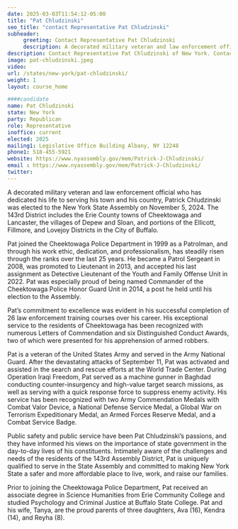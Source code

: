 ```yaml
---
date: 2025-03-03T11:54:12-05:00
title: "Pat Chludzinski"
seo_title: "contact Representative Pat Chludzinski"
subheader:
     greeting: Contact Representative Pat Chludzinski
     description: A decorated military veteran and law enforcement official who has dedicated his life to serving his town and his country, Patrick Chludzinski was elected to the New York State Assembly on November 5, 2024. The 143rd District includes the Erie County towns of Cheektowaga and Lancaster, the villages of Depew and Sloan, and portions of the Ellicott, Fillmore, and Lovejoy Districts in the City of Buffalo.
description: Contact Representative Pat Chludzinski of New York. Contact information for Pat Chludzinski includes email address, phone number, and mailing address.
image: pat-chludzinski.jpeg
video:
url: /states/new-york/pat-chludzinski/
weight: 1
layout: course_home

####candidate
name: Pat Chludzinski
state: New York
party: Republican
role: Representative
inoffice: current
elected: 2025
mailing1: Legislative Office Building Albany, NY 12248
phone1: 518-455-5921
website: https://www.nyassembly.gov/mem/Patrick-J-Chludzinski/
email : https://www.nyassembly.gov/mem/Patrick-J-Chludzinski/
twitter: 
---
```

A decorated military veteran and law enforcement official who has dedicated his life to serving his town and his country, Patrick Chludzinski was elected to the New York State Assembly on November 5, 2024. The 143rd District includes the Erie County towns of Cheektowaga and Lancaster, the villages of Depew and Sloan, and portions of the Ellicott, Fillmore, and Lovejoy Districts in the City of Buffalo.

Pat joined the Cheektowaga Police Department in 1999 as a Patrolman, and through his work ethic, dedication, and professionalism, has steadily risen through the ranks over the last 25 years. He became a Patrol Sergeant in 2008, was promoted to Lieutenant in 2013, and accepted his last assignment as Detective Lieutenant of the Youth and Family Offense Unit in 2022. Pat was especially proud of being named Commander of the Cheektowaga Police Honor Guard Unit in 2014, a post he held until his election to the Assembly.

Pat’s commitment to excellence was evident in his successful completion of 26 law enforcement training courses over his career. His exceptional service to the residents of Cheektowaga has been recognized with numerous Letters of Commendation and six Distinguished Conduct Awards, two of which were presented for his apprehension of armed robbers.

Pat is a veteran of the United States Army and served in the Army National Guard. After the devastating attacks of September 11, Pat was activated and assisted in the search and rescue efforts at the World Trade Center. During Operation Iraqi Freedom, Pat served as a machine gunner in Baghdad conducting counter-insurgency and high-value target search missions, as well as serving with a quick response force to suppress enemy activity. His service has been recognized with two Army Commendation Medals with Combat Valor Device, a National Defense Service Medal, a Global War on Terrorism Expeditionary Medal, an Armed Forces Reserve Medal, and a Combat Service Badge.

Public safety and public service have been Pat Chludzinski’s passions, and they have informed his views on the importance of state government in the day-to-day lives of his constituents. Intimately aware of the challenges and needs of the residents of the 143rd Assembly District, Pat is uniquely qualified to serve in the State Assembly and committed to making New York State a safer and more affordable place to live, work, and raise our families.

Prior to joining the Cheektowaga Police Department, Pat received an associate degree in Science Humanities from Erie Community College and studied Psychology and Criminal Justice at Buffalo State College. Pat and his wife, Tanya, are the proud parents of three daughters, Ava (16), Kendra (14), and Reyha (8).
